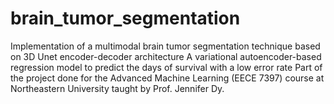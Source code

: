 # brain_tumor_segmentation
Implementation of a multimodal brain tumor segmentation technique based on 3D Unet encoder-decoder architecture
A variational autoencoder-based regression model to predict the days of survival with a low error rate
Part of the project done for the Advanced Machine Learning (EECE 7397) course at Northeastern University taught by Prof. Jennifer Dy.
